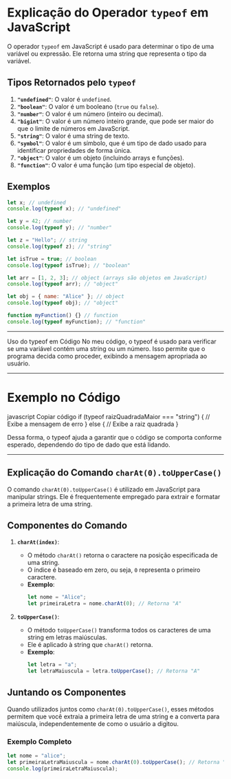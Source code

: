 # Explicação do Operador `typeof` em JavaScript

O operador `typeof` em JavaScript é usado para determinar o tipo de uma variável ou expressão. Ele retorna uma string que representa o tipo da variável.

## Tipos Retornados pelo `typeof`

1. **`"undefined"`**: O valor é `undefined`.
2. **`"boolean"`**: O valor é um booleano (`true` ou `false`).
3. **`"number"`**: O valor é um número (inteiro ou decimal).
4. **`"bigint"`**: O valor é um número inteiro grande, que pode ser maior do que o limite de números em JavaScript.
5. **`"string"`**: O valor é uma string de texto.
6. **`"symbol"`**: O valor é um símbolo, que é um tipo de dado usado para identificar propriedades de forma única.
7. **`"object"`**: O valor é um objeto (incluindo arrays e funções).
8. **`"function"`**: O valor é uma função (um tipo especial de objeto).

## Exemplos

```javascript
let x; // undefined
console.log(typeof x); // "undefined"

let y = 42; // number
console.log(typeof y); // "number"

let z = "Hello"; // string
console.log(typeof z); // "string"

let isTrue = true; // boolean
console.log(typeof isTrue); // "boolean"

let arr = [1, 2, 3]; // object (arrays são objetos em JavaScript)
console.log(typeof arr); // "object"

let obj = { name: "Alice" }; // object
console.log(typeof obj); // "object"

function myFunction() {} // function
console.log(typeof myFunction); // "function"
```
--- 

Uso do typeof em Código
No meu código, o typeof é usado para verificar se uma variável contém uma string ou um número. Isso permite que o programa decida como proceder, exibindo a mensagem apropriada ao usuário.

--- 

# Exemplo no Código
javascript
Copiar código
if (typeof raizQuadradaMaior === "string") {
    // Exibe a mensagem de erro
} else {
    // Exibe a raiz quadrada
}

Dessa forma, o typeof ajuda a garantir que o código se comporta conforme esperado, dependendo do tipo de dado que está lidando.

----
## Explicação do Comando `charAt(0).toUpperCase()`

O comando `charAt(0).toUpperCase()` é utilizado em JavaScript para manipular strings. Ele é frequentemente empregado para extrair e formatar a primeira letra de uma string.

## Componentes do Comando

1. **`charAt(index)`**:
   - O método `charAt()` retorna o caractere na posição especificada de uma string.
   - O índice é baseado em zero, ou seja, `0` representa o primeiro caractere.
   - **Exemplo**:
     ```javascript
     let nome = "Alice";
     let primeiraLetra = nome.charAt(0); // Retorna "A"
     ```

2. **`toUpperCase()`**:
   - O método `toUpperCase()` transforma todos os caracteres de uma string em letras maiúsculas.
   - Ele é aplicado à string que `charAt()` retorna.
   - **Exemplo**:
     ```javascript
     let letra = "a";
     let letraMaiuscula = letra.toUpperCase(); // Retorna "A"
     ```

## Juntando os Componentes

Quando utilizados juntos como `charAt(0).toUpperCase()`, esses métodos permitem que você extraia a primeira letra de uma string e a converta para maiúscula, independentemente de como o usuário a digitou.

### Exemplo Completo

```javascript
let nome = "alice";
let primeiraLetraMaiuscula = nome.charAt(0).toUpperCase(); // Retorna "A"
console.log(primeiraLetraMaiuscula);
